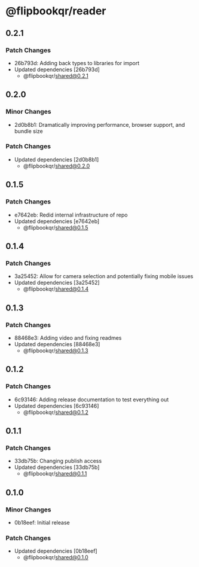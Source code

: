 # @flipbookqr/reader

## 0.2.1

### Patch Changes

- 26b793d: Adding back types to libraries for import
- Updated dependencies [26b793d]
  - @flipbookqr/shared@0.2.1

## 0.2.0

### Minor Changes

- 2d0b8b1: Dramatically improving performance, browser support, and bundle size

### Patch Changes

- Updated dependencies [2d0b8b1]
  - @flipbookqr/shared@0.2.0

## 0.1.5

### Patch Changes

- e7642eb: Redid internal infrastructure of repo
- Updated dependencies [e7642eb]
  - @flipbookqr/shared@0.1.5

## 0.1.4

### Patch Changes

- 3a25452: Allow for camera selection and potentially fixing mobile issues
- Updated dependencies [3a25452]
  - @flipbookqr/shared@0.1.4

## 0.1.3

### Patch Changes

- 88468e3: Adding video and fixing readmes
- Updated dependencies [88468e3]
  - @flipbookqr/shared@0.1.3

## 0.1.2

### Patch Changes

- 6c93146: Adding release documentation to test everything out
- Updated dependencies [6c93146]
  - @flipbookqr/shared@0.1.2

## 0.1.1

### Patch Changes

- 33db75b: Changing publish access
- Updated dependencies [33db75b]
  - @flipbookqr/shared@0.1.1

## 0.1.0

### Minor Changes

- 0b18eef: Initial release

### Patch Changes

- Updated dependencies [0b18eef]
  - @flipbookqr/shared@0.1.0
